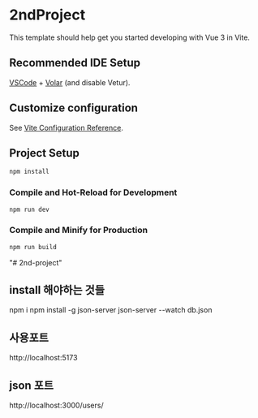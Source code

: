 # 2ndProject

This template should help get you started developing with Vue 3 in Vite.

## Recommended IDE Setup

[VSCode](https://code.visualstudio.com/) + [Volar](https://marketplace.visualstudio.com/items?itemName=Vue.volar) (and disable Vetur).

## Customize configuration

See [Vite Configuration Reference](https://vitejs.dev/config/).

## Project Setup

```sh
npm install
```

### Compile and Hot-Reload for Development

```sh
npm run dev
```

### Compile and Minify for Production

```sh
npm run build
```
"# 2nd-project" 
## install 해야하는 것들
npm i 
npm install -g json-server
json-server --watch db.json

## 사용포트
http://localhost:5173
## json 포트
http://localhost:3000/users/
